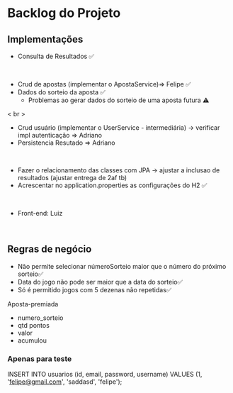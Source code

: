 # Backlog do Projeto

## Implementações
- Consulta de Resultados ✅
<br>

- Crud de apostas (implementar o ApostaService)=> Felipe  ✅
- Dados do sorteio da aposta ✅
    - Problemas ao gerar dados do sorteio de uma aposta futura ⚠️
    
< br >
  
- Crud usuário (implementar o UserService - intermediária) -> verificar impl autenticação => Adriano
- Persistencia Resutado => Adriano
<br>

- Fazer o relacionamento das classes com JPA -> ajustar a inclusao de resultados (ajustar entrega de 2af tb)
- Acrescentar no application.properties as configurações do H2 ✅
<br>

- Front-end: Luiz
<br>

## Regras de negócio
- Não permite selecionar númeroSorteio maior que o número do próximo sorteio✅
- Data do jogo não pode ser maior que a data do sorteio✅
- Só é permitido jogos com 5 dezenas não repetidas✅



Aposta-premiada

- numero_sorteio
- qtd pontos
- valor
- acumulou

### Apenas para teste
INSERT INTO
  usuarios
  (id, email, password, username)
VALUES
  (1, 'felipe@gmail.com', 'saddasd', 'felipe');




